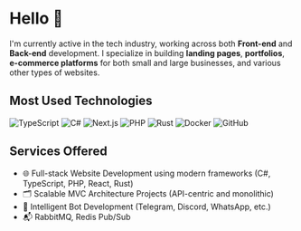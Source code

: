 # Hello 👋

I'm currently active in the tech industry, working across both **Front-end** and **Back-end** development. I specialize in building **landing pages**, **portfolios**, **e-commerce platforms** for both small and large businesses, and various other types of websites.

## Most Used Technologies

![TypeScript](https://img.shields.io/badge/TypeScript-007ACC?style=for-the-badge&logo=typescript&logoColor=white)
![C#](https://img.shields.io/badge/c%23-%23239120.svg?style=for-the-badge&logo=csharp&logoColor=white)
![Next.js](https://img.shields.io/badge/next.js-000000?style=for-the-badge&logo=nextdotjs&logoColor=white)
![PHP](https://img.shields.io/badge/php-%23777BB4.svg?&logo=php&logoColor=white)
![Rust](https://img.shields.io/badge/rust-%23000000.svg?style=for-the-badge&logo=rust&logoColor=white)
![Docker](https://img.shields.io/badge/docker-%230db7ed.svg?style=for-the-badge&logo=docker&logoColor=white)
![GitHub](https://img.shields.io/badge/github-%23121011.svg?style=for-the-badge&logo=github&logoColor=white)

## Services Offered

- 🌐 Full-stack Website Development using modern frameworks (C#, TypeScript, PHP, React, Rust)
- 🗂️ Scalable MVC Architecture Projects (API-centric and monolithic)
- 🤖 Intelligent Bot Development (Telegram, Discord, WhatsApp, etc.)
- 📬 RabbitMQ, Redis Pub/Sub
